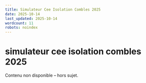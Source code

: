 ```yaml
---
title: Simulateur Cee Isolation Combles 2025
date: 2025-10-14
last_updated: 2025-10-14
wordcount: 11
robots: noindex
---
```


# simulateur cee isolation combles 2025

Contenu non disponible – hors sujet.